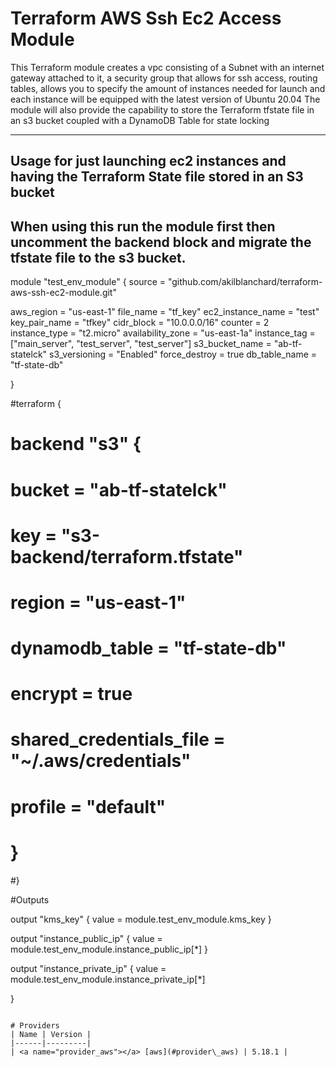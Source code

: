 # Terraform AWS Ssh Ec2 Access Module

This Terraform module creates a vpc consisting of a Subnet with an internet gateway attached to it, a security group that allows for ssh access, routing tables, allows you to specify the amount of instances needed for launch and each instance will be equipped with the latest version of Ubuntu 20.04
The module will also provide the capability to store the Terraform tfstate file in an s3 bucket coupled with a DynamoDB Table for state locking


---
## Usage for just launching ec2 instances and having the Terraform State file stored in an S3 bucket

When using this run the module first then uncomment the backend block and migrate the tfstate file to the s3 bucket.
---
module "test_env_module" {
  source = "github.com/akilblanchard/terraform-aws-ssh-ec2-module.git"

  aws_region        = "us-east-1"
  file_name         = "tf_key"
  ec2_instance_name = "test"
  key_pair_name     = "tfkey"
  cidr_block        = "10.0.0.0/16"
  counter           = 2
  instance_type     = "t2.micro"
  availability_zone = "us-east-1a"
  instance_tag      = ["main_server", "test_server", "test_server"]
  s3_bucket_name    = "ab-tf-statelck"
  s3_versioning     = "Enabled"
  force_destroy = true
  db_table_name     = "tf-state-db"

}

#terraform {
 # backend "s3" {
  #  bucket                  = "ab-tf-statelck"
  #  key                     = "s3-backend/terraform.tfstate"
  #  region                  = "us-east-1"
  #  dynamodb_table          = "tf-state-db"
  #  encrypt                 = true
  #  shared_credentials_file = "~/.aws/credentials"
  #  profile                 = "default"
# }
#}

#Outputs

output "kms_key" {
  value       = module.test_env_module.kms_key
}

output "instance_public_ip" {
  value       = module.test_env_module.instance_public_ip[*]
}

output "instance_private_ip" {
    value = module.test_env_module.instance_private_ip[*]
  
}
```

# Providers
| Name | Version |
|------|---------|
| <a name="provider_aws"></a> [aws](#provider\_aws) | 5.18.1 |

